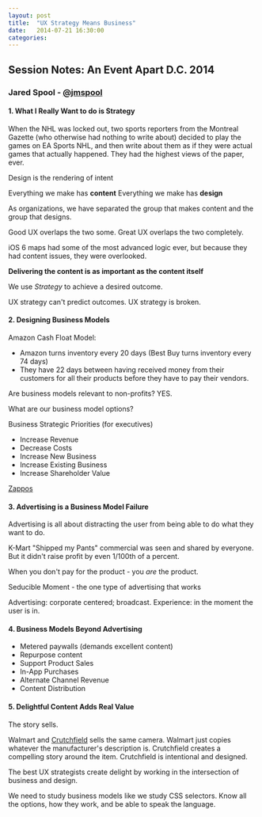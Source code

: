 ```yaml
---
layout: post
title:  "UX Strategy Means Business"
date:   2014-07-21 16:30:00
categories:
---
```


## Session Notes: An Event Apart D.C. 2014


### Jared Spool - [@jmspool]

#### 1. What I Really Want to do is Strategy

When the NHL was locked out, two sports reporters from the Montreal Gazette (who otherwise had nothing to write about) decided to play the games on EA Sports NHL, and then write about them as if they were actual games that actually happened. They had the highest views of the paper, ever.

Design is the rendering of intent

Everything we make has **content**
Everything we make has **design**

As organizations, we have separated the group that makes content and the group that designs.

Good UX overlaps the two some.
Great UX overlaps the two completely.

iOS 6 maps had some of the most advanced logic ever, but because they had content issues, they were overlooked.

**Delivering the content is as important as the content itself**

We use *Strategy* to achieve a desired outcome.

UX strategy can't predict outcomes.
UX strategy is broken.

#### 2. Designing Business Models

Amazon Cash Float Model:
- Amazon turns inventory every 20 days (Best Buy turns inventory every 74 days)
- They have 22 days between having received money from their customers for all their products before they have to pay their vendors.

Are business models relevant to non-profits? YES.

What are our business model options?

Business Strategic Priorities (for executives)

- Increase Revenue
- Decrease Costs
- Increase New Business
- Increase Existing Business
- Increase Shareholder Value

[Zappos](http://www.zappos.com)

#### 3. Advertising is a Business Model Failure

Advertising is all about distracting the user from being able to do what they want to do.

K-Mart "Shipped my Pants" commercial was seen and shared by everyone. But it didn't raise profit by even 1/100th of a percent.

When you don't pay for the product - you *are* the product.

Seducible Moment - the one type of advertising that works 

Advertising: corporate centered; broadcast.
Experience: in the moment the user is in.

#### 4. Business Models Beyond Advertising

- Metered paywalls (demands excellent content)
- Repurpose content
- Support Product Sales
- In-App Purchases
- Alternate Channel Revenue
- Content Distribution

#### 5. Delightful Content Adds Real Value

The story sells.

Walmart and [Crutchfield](http://www.crutchfield.com/) sells the same camera. Walmart just copies whatever the manufacturer's description is. Crutchfield creates a compelling story around the item. Crutchfield is intentional and designed.

The best UX strategists create delight by working in the intersection of business and design.

We need to study business models like we study CSS selectors. Know all the options, how they work, and be able to speak the language.





[@jmspool]:http://twitter.com/jmspool